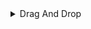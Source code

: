 <details>
  <summary>Drag And Drop</summary>

## Drag And Drop API

- 브라우저에서 어플리케이션이 드래그 앤 드롭 기능을 사용하게 해준다
- 브라우저에서 요소를 드래그를 할때, dragstart → drag(반복) → dragenter(잠재적 드롭 대상 요소) → dragover(반복) → dragleave / drop → dragend 순으로 흐른다.

## 브라우저 Drag & Drop 이벤트 정리

### 1. `dragstart`

- **이벤트 이름:**  
  사용자가 요소를 **눌러 끌기 시작**할 때 *한 번* 발생

- **발생 대상:**  
  드래그 **원본(소스) 요소**

- **언제 실행되나?:**  
  사용자가 요소를 드래그하기 위해 마우스(또는 터치)를 눌러 움직이기 *시작*할 때

- **주요 목적 / 개발자가 자주 하는 일:**  
  - `e.dataTransfer.setData()`로 드롭 대상에게 전달할 데이터 등록  
  - `e.dataTransfer.effectAllowed`로 허용 동작(예: `move`, `copy`) 지정  
  - 필요하다면 커스텀 Ghost(프리뷰) 이미지 설정


### 2. `drag`

- **이벤트 이름:**  
  드래그 중 **연속적으로** 발생

- **발생 대상:**  
  드래그 **원본 요소**

- **언제 실행되나?:**  
  마우스(또는 손가락)가 움직일 때마다, 드래그 과정이 **지속되는 동안 내내**

- **주요 목적 / 개발자가 자주 하는 일:**  
  - 실시간 위치 데이터 로깅 또는 시각적 효과 적용  
  - 드래그 경로에 따른 커스텀 안내선·도움말 표시


### 3. `dragenter`

- **이벤트 이름:**  
  드래그 객체가 **잠재적 드롭 대상** 영역 안으로 *처음* 진입할 때 발생

- **발생 대상:**  
  잠재적 **드롭 대상 요소**

- **언제 실행되나?:**  
  커서가 대상 요소의 경계를 **처음 통과**하는 순간

- **주요 목적 / 개발자가 자주 하는 일:**  
  - 드롭 가능함을 강조(하이라이트, 테두리 등)  
  - 내부 상태 초기화(예: 드롭 위치 계산 준비)


### 4. `dragover`

- **이벤트 이름:**  
  드래그 객체가 대상 위를 **지나는 동안 반복** 발생

- **발생 대상:**  
  잠재적 **드롭 대상 요소**

- **언제 실행되나?:**  
  커서가 대상 요소 위에 머무르는 동안 계속

- **주요 목적 / 개발자가 자주 하는 일:**  
  - `e.preventDefault()` 호출로 **드롭을 허용** (필수)  
  - `e.dataTransfer.dropEffect` 설정으로 사용자 피드백 제어(아이콘 변화 등)  
  - 실시간 드롭 위치(예: 삽입 가이드라인) 계산


### 5. `dragleave`

- **이벤트 이름:**  
  드래그 객체가 대상 요소 **경계 밖으로 벗어날 때** 발생

- **발생 대상:**  
  잠재적 **드롭 대상 요소**

- **언제 실행되나?:**  
  커서가 대상 영역 밖으로 이동하는 순간

- **주요 목적 / 개발자가 자주 하는 일:**  
  - `dragenter`에서 적용한 강조(하이라이트) 제거  
  - 내부 임시 상태 / 가이드라인 정리


### 6. `drop`

- **이벤트 이름:**  
  사용자가 **마우스 버튼을 놓는 순간** 발생

- **발생 대상:**  
  실제 **드롭이 이루어지는 대상 요소**

- **언제 실행되나?:**  
  드래그가 끝나고 객체가 대상 위에 놓일 때

- **주요 목적 / 개발자가 자주 하는 일:**  
  - `e.preventDefault()`로 기본 동작 차단(필수)  
  - `e.dataTransfer.getData()`를 통해 전송된 데이터 수신  
  - DOM 변경, 파일 업로드, 정렬 갱신 등 **드롭 후 로직** 실행


### 7. `dragend`

- **이벤트 이름:**  
  드래그 **작업이 완료**될 때(성공 ↔ 취소 관계없이) 발생

- **발생 대상:**  
  드래그 **원본 요소**

- **언제 실행되나?:**  
  `drop` 이벤트 직후 또는 사용자가 드래그를 취소했을 때

- **주요 목적 / 개발자가 자주 하는 일:**  
  - 원본 요소 스타일·클래스 복원  
  - 로딩 스피너·상태 플래그 등 **최종 정리 작업**


```javascript
<style>
  #box  { width:120px; height:120px; background:#4fa; cursor:grab; }
  #drop { width:200px; height:140px; border:2px dashed #888; margin-top:12px; }
  .hover { background:#ffe; }
</style>

<div id="box" draggable="true">Drag me</div>
<div id="drop">Drop here</div>

<script>
const box  = document.getElementById('box');
const drop = document.getElementById('drop');
const log  = (...msg) => console.log(...msg);

/* 1) dragstart — 끌기 시작 */
box.addEventListener('dragstart', e => {
  log('dragstart');
  e.dataTransfer.setData('text/plain', 'BOX_1');
  e.dataTransfer.effectAllowed = 'move';
});

/* 2) drag — 끌리는 동안 반복 */
box.addEventListener('drag', () => log('drag (source)'));

/* 3) dragenter — 드롭 대상 진입 */
drop.addEventListener('dragenter', () => {
  log('dragenter');
  drop.classList.add('hover');
});

/* 4) dragover — 대상 위에서 반복  */
drop.addEventListener('dragover', e => {
  e.preventDefault();          // **드롭 허용 필수**
  drop.classList.add('hover');
  log('dragover');
});

/* 5) dragleave — 대상 이탈 */
drop.addEventListener('dragleave', () => {
  log('dragleave');
  drop.classList.remove('hover');
});

/* 6) drop — 드롭 완료 */
drop.addEventListener('drop', e => {
  e.preventDefault();
  log('drop');
  drop.textContent = 'Dropped: ' + e.dataTransfer.getData('text/plain');
  drop.classList.remove('hover');
});

/* 7) dragend — 작업 종료(성공·취소 공통) */
box.addEventListener('dragend', () => log('dragend'));
</script>

```
## 주의 포인트 !

1. **`dragover`에서 `e.preventDefault()` 잊지 않기**  
   - 이 한 줄이 없으면 _드롭 금지_ 상태가 되어 `drop` 이벤트가 **절대 발생하지 않는다**.

2. **`dragenter` ↔ `dragleave` 깜빡임(플리커) 현상**  
   - 자식 노드를 밟을 때마다 이벤트가 다시 트리거됨.  
   - `enterCount++ / --` 카운터 패턴이나 `relatedTarget` 검사를 사용해 **경계 통과**만 감지.

3. **모바일 브라우저 기본 지원 미비**  
   - 터치 환경에서는 네이티브 Drag & Drop이 거의 동작하지 않는다.  
   - React DND, interact.js 등 **포인터 이벤트 기반** 라이브러리로 폴백을 제공.

4. **파일 드롭 vs 텍스트/URL 드롭 구분**  
   - 파일은 `e.dataTransfer.files`(FileList)로 읽고,  
   - 텍스트·URL 등은 `e.dataTransfer.getData()`로 받아야 한다.

5. **크로스-브라우저 보안 제한**  
   - `dataTransfer`를 통해 **텍스트만** 전송 가능(바이너리는 차단).  
   - 서로 다른 도메인의 iframe 간에는 데이터 전달이 막힐 수 있다.

6. **접근성(Accessibility) 대응**  
   - 마우스 의존 UI는 키보드·스크린리더 이용자가 사용할 수 없다.  
   - `role="listbox"`, `aria-dropeffect`, `aria-grabbed` 등을 추가하고  
     Space/Enter 키 기반 **키보드 대안**을 구현할 것.

7. **성능: `dragover` 연속 호출 부담**  
   - 60 fps 기준 16 ms마다 실행 → 무거운 계산·DOM 갱신은 **`requestAnimationFrame` 또는 throttle** 적용.

8. **`dragend` 누락 케이스**  
   - ESC 취소, 탭 전환, 네비게이션 중단 등으로 `dragend`가 호출되지 않을 수 있다.  
   - 정리(clean-up) 로직을 `drop`에도 한 번 더 넣어 두기.

9. **React(합성 이벤트) 사용 시 주의**  
   - 컴포넌트마다 `onDragOver={e => e.preventDefault()}`를 **반드시** 호출해야 드롭 허용.  
   - 일부 라이브러리에서 `currentTarget`이 예상과 다를 수 있으므로 콘솔로 구조 확인.

10. **커스텀 Drag 이미지 품질 문제**  
    - `setDragImage(node, x, y)` 사용 시 Hi-DPI(레티나) 환경에서 흐릿하게 보일 수 있다.  
    - 2× 크기의 캔버스나 **오프스크린 캔버스**에 렌더링한 뒤 지정하면 선명도 유지.




```javascript

```




```javascript

```



</details>
